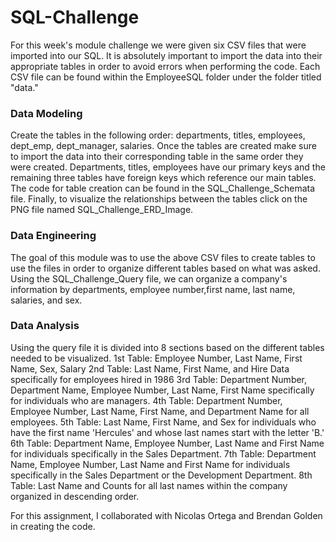 # SQL-Challenge
For this week's module challenge we were given six CSV files that were imported into our SQL. It is absolutely important to import the data into their appropriate tables in order to avoid errors when performing the code. Each CSV file can be found within the EmployeeSQL folder under the folder titled "data."

###  **Data Modeling**
Create the tables in the following order: departments, titles, employees, dept_emp, dept_manager, salaries. Once the tables are created make sure to import the data into their corresponding table in the same order they were created. Departments, titles, employees have our primary keys and the remaining three tables have foreign keys which reference our main tables. The code for table creation can be found in the SQL_Challenge_Schemata file. Finally, to visualize the relationships between the tables click on the PNG file named SQL_Challenge_ERD_Image.

### **Data Engineering**
The goal of this module was to use the above CSV files to create tables to use the files in order to organize different tables based on what was asked. Using the SQL_Challenge_Query file, we can organize a company's information by departments, employee number,first name, last name, salaries, and sex. 

### **Data Analysis**
Using the query file it is divided into 8 sections based on the different tables needed to be visualized. 
1st Table: Employee Number, Last Name, First Name, Sex, Salary
2nd Table: Last Name, First Name, and Hire Data specifically for employees hired in 1986
3rd Table: Department Number, Department Name, Employee Number, Last Name, First Name specifically for individuals who are managers.
4th Table: Department Number, Employee Number, Last Name, First Name, and Department Name for all employees.
5th Table: Last Name, First Name, and Sex for individuals who have the first name 'Hercules' and whose last names start with the letter 'B.'
6th Table: Department Name, Employee Number, Last Name and First Name for individuals specifically in the Sales Department.
7th Table: Department Name, Employee Number, Last Name and First Name for individuals specifically in the Sales Department or the Development Department.
8th Table: Last Name and Counts for all last names within the company organized in descending order.

For this assignment, I collaborated with Nicolas Ortega and Brendan Golden in creating the code. 
